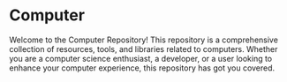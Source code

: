 # Computer
Welcome to the Computer Repository! This repository is a comprehensive collection of resources, tools, and libraries related to computers. Whether you are a computer science enthusiast, a developer, or a user looking to enhance your computer experience, this repository has got you covered.
